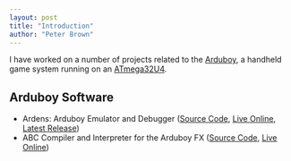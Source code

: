 ```yaml
---
layout: post
title: "Introduction"
author: "Peter Brown"
---
```


I have worked on a number of projects related to the [Arduboy](https://www.arduboy.com/), a handheld game system running on an [ATmega32U4](https://www.microchip.com/en-us/product/atmega32u4).

## Arduboy Software

- Ardens: Arduboy Emulator and Debugger ([Source Code](https://github.com/tiberiusbrown/Ardens), [Live Online](https://tiberiusbrown.github.io/Ardens/), [Latest Release](https://github.com/tiberiusbrown/Ardens/releases/latest))
- ABC Compiler and Interpreter for the Arduboy FX ([Source Code](https://github.com/tiberiusbrown/abc), [Live Online](https://tiberiusbrown.github.io/abc/))

